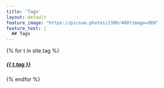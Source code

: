 ```yaml
---
title: 'Tags'
layout: default
feature_image: "https://picsum.photos/1300/400?image=989"
feature_text: |
  ## Tags
---
```

<main class="main container">
<article class="article  article--page  content  typeset">

{% for t in site.tag %}
    <h5><a href="{{ t.url }}">{{ t.tag }}</a></h5>
{% endfor %}

</article>
</main>
